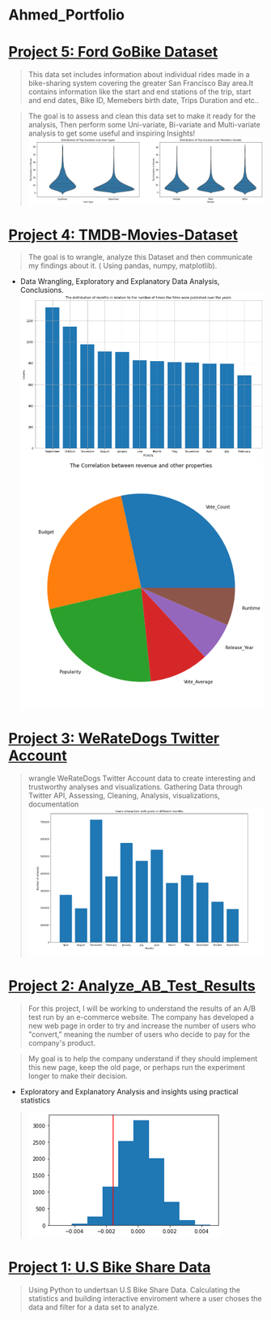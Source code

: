 # Ahmed_Portfolio
# [Project 5: Ford GoBike Dataset](https://github.com/ahmedosama181/Ford-GoBike-Dataset-2019)
> This data set includes information about individual rides made in a bike-sharing system covering the greater San Francisco Bay area.It contains information like the start and end stations of the trip, start and end dates, Bike ID, Memebers birth date, Trips Duration and etc..

>  The goal is to assess and clean this data set to make it ready for the analysis, Then perform some Uni-variate, Bi-variate and Multi-variate analysis to get some useful and inspiring Insights!
![](/Images/FordDataset%201.png)


# [Project 4: TMDB-Movies-Dataset](https://github.com/ahmedosama181/TMDB-Movies-Dataset)
> The goal is to wrangle, analyze this Dataset and then communicate my findings about it. ( Using pandas, numpy, matplotlib).
- Data Wrangling, Exploratory and Explanatory Data Analysis, Conclusions.
![](/Images/Movies%201.png)
![](/Images/Movies%202.png)

# [Project 3: WeRateDogs Twitter Account](https://github.com/ahmedosama181/WeRateDogs)
> wrangle WeRateDogs Twitter Account data to create interesting and trustworthy analyses and visualizations. Gathering Data through Twitter API, Assessing, Cleaning, Analysis, visualizations, documentation
![](/Images/Twitter%20Acc.png)

# [Project 2: Analyze_AB_Test_Results](https://github.com/ahmedosama181/Analyze_AB_Test_Results)
> For this project, I will be working to understand the results of an A/B test run by an e-commerce website. The company has developed a new web page in order to try and increase the number of users who "convert," meaning the number of users who decide to pay for the company's product.

>  My goal is to help the company understand if they should implement this new page, keep the old page, or perhaps run the experiment longer to make their decision.
-  Exploratory and Explanatory Analysis and insights using practical statistics

> ![](/Images/ABtest.png)

# [Project 1: U.S Bike Share Data](https://github.com/ahmedosama181/U.S-Bike-Share-Data)
> Using Python to undertsan U.S Bike Share Data. Calculating the statistics and building interactive enviroment where a user choses the data and filter for a data set to analyze. 

